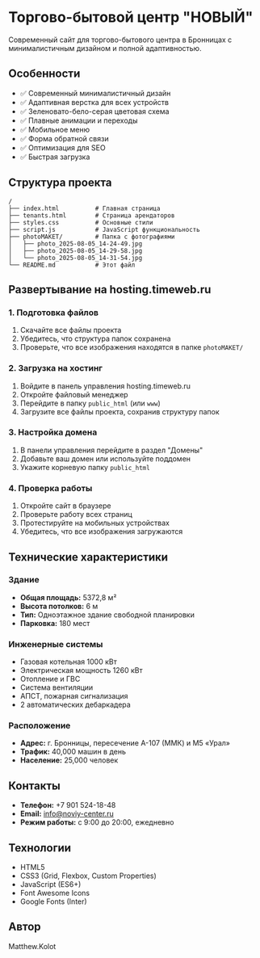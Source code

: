 # Торгово-бытовой центр "НОВЫЙ"

Современный сайт для торгово-бытового центра в Бронницах с минималистичным дизайном и полной адаптивностью.

## Особенности

- ✅ Современный минималистичный дизайн
- ✅ Адаптивная верстка для всех устройств
- ✅ Зеленовато-бело-серая цветовая схема
- ✅ Плавные анимации и переходы
- ✅ Мобильное меню
- ✅ Форма обратной связи
- ✅ Оптимизация для SEO
- ✅ Быстрая загрузка

## Структура проекта

```
/
├── index.html          # Главная страница
├── tenants.html        # Страница арендаторов
├── styles.css          # Основные стили
├── script.js           # JavaScript функциональность
├── photoMAKET/         # Папка с фотографиями
│   ├── photo_2025-08-05_14-24-49.jpg
│   ├── photo_2025-08-05_14-29-58.jpg
│   └── photo_2025-08-05_14-31-54.jpg
└── README.md           # Этот файл
```

## Развертывание на hosting.timeweb.ru

### 1. Подготовка файлов

1. Скачайте все файлы проекта
2. Убедитесь, что структура папок сохранена
3. Проверьте, что все изображения находятся в папке `photoMAKET/`

### 2. Загрузка на хостинг

1. Войдите в панель управления hosting.timeweb.ru
2. Откройте файловый менеджер
3. Перейдите в папку `public_html` (или `www`)
4. Загрузите все файлы проекта, сохранив структуру папок

### 3. Настройка домена

1. В панели управления перейдите в раздел "Домены"
2. Добавьте ваш домен или используйте поддомен
3. Укажите корневую папку `public_html`

### 4. Проверка работы

1. Откройте сайт в браузере
2. Проверьте работу всех страниц
3. Протестируйте на мобильных устройствах
4. Убедитесь, что все изображения загружаются

## Технические характеристики

### Здание
- **Общая площадь:** 5372,8 м²
- **Высота потолков:** 6 м
- **Тип:** Одноэтажное здание свободной планировки
- **Парковка:** 180 мест

### Инженерные системы
- Газовая котельная 1000 кВт
- Электрическая мощность 1260 кВт
- Отопление и ГВС
- Система вентиляции
- АПСТ, пожарная сигнализация
- 2 автоматических дебаркадера

### Расположение
- **Адрес:** г. Бронницы, пересечение А-107 (ММК) и М5 «Урал»
- **Трафик:** 40,000 машин в день
- **Население:** 25,000 человек

## Контакты

- **Телефон:** +7 901 524-18-48
- **Email:** info@noviy-center.ru
- **Режим работы:** с 9:00 до 20:00, ежедневно

## Технологии

- HTML5
- CSS3 (Grid, Flexbox, Custom Properties)
- JavaScript (ES6+)
- Font Awesome Icons
- Google Fonts (Inter)

## Автор

Matthew.Kolot